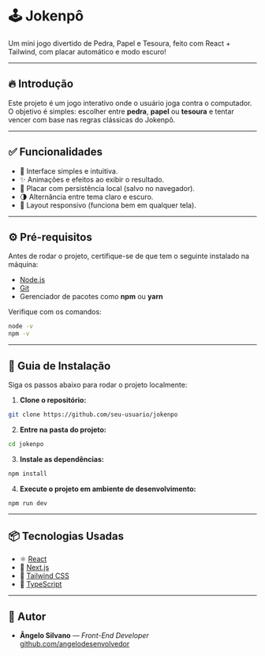 # 🕹️ Jokenpô

Um mini jogo divertido de Pedra, Papel e Tesoura, feito com React + Tailwind, com placar automático e modo escuro!

---

## 🔥 Introdução

Este projeto é um jogo interativo onde o usuário joga contra o computador. O objetivo é simples: escolher entre **pedra**, **papel** ou **tesoura** e tentar vencer com base nas regras clássicas do Jokenpô.

---

## ✅ Funcionalidades

- 🎯 Interface simples e intuitiva.
- ✨ Animações e efeitos ao exibir o resultado.
- 💾 Placar com persistência local (salvo no navegador).
- 🌗 Alternância entre tema claro e escuro.
- 📱 Layout responsivo (funciona bem em qualquer tela).

---

## ⚙️ Pré-requisitos

Antes de rodar o projeto, certifique-se de que tem o seguinte instalado na máquina:

- [Node.js](https://nodejs.org/)
- [Git](https://git-scm.com/)
- Gerenciador de pacotes como **npm** ou **yarn**

Verifique com os comandos:

```bash
node -v
npm -v
```

---

## 🔨 Guia de Instalação

Siga os passos abaixo para rodar o projeto localmente:

1. **Clone o repositório:**

```bash
git clone https://github.com/seu-usuario/jokenpo
```

2. **Entre na pasta do projeto:**

```bash
cd jokenpo
```

3. **Instale as dependências:**

```bash
npm install
```

4. **Execute o projeto em ambiente de desenvolvimento:**

```bash
npm run dev
```
---

## 📦 Tecnologias Usadas

- ⚛️ [React](https://reactjs.org/)
- 🚀 [Next.js](https://nextjs.org/)
- 💨 [Tailwind CSS](https://tailwindcss.com/)
- 🔡 [TypeScript](https://www.typescriptlang.org/)

---

## 👷 Autor

- **Ângelo Silvano** — *Front-End Developer* [github.com/angelodesenvolvedor](https://github.com/angelodesenvolvedor)
